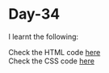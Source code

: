 # Day-34


I learnt the following:


Check the HTML code [here](./.html)  
Check the CSS code [here](./.css)